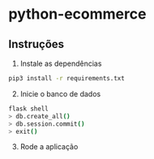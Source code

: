 # python-ecommerce

## Instruções

1. Instale as dependências

```bash
pip3 install -r requirements.txt
```

2. Inicie o banco de dados

```bash
flask shell
> db.create_all()
> db.session.commit()
> exit()
```

3. Rode a aplicação
